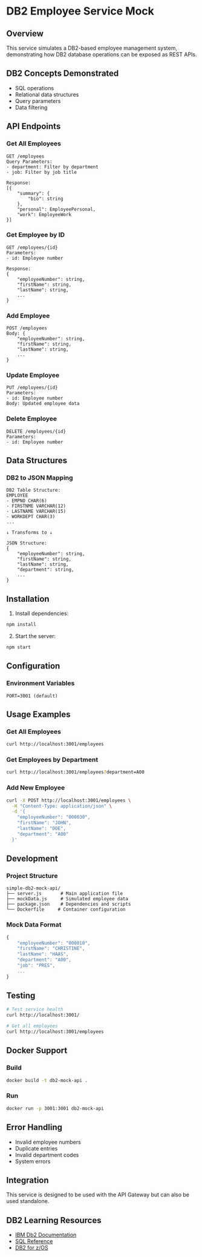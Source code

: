 # DB2 Employee Service Mock

## Overview
This service simulates a DB2-based employee management system, demonstrating how DB2 database operations can be exposed as REST APIs.

## DB2 Concepts Demonstrated
- SQL operations
- Relational data structures
- Query parameters
- Data filtering

## API Endpoints

### Get All Employees
```
GET /employees
Query Parameters:
- department: Filter by department
- job: Filter by job title

Response:
[{
    "summary": {
        "bio": string
    },
    "personal": EmployeePersonal,
    "work": EmployeeWork
}]
```

### Get Employee by ID
```
GET /employees/{id}
Parameters:
- id: Employee number

Response:
{
    "employeeNumber": string,
    "firstName": string,
    "lastName": string,
    ...
}
```

### Add Employee
```
POST /employees
Body: {
    "employeeNumber": string,
    "firstName": string,
    "lastName": string,
    ...
}
```

### Update Employee
```
PUT /employees/{id}
Parameters:
- id: Employee number
Body: Updated employee data
```

### Delete Employee
```
DELETE /employees/{id}
Parameters:
- id: Employee number
```

## Data Structures

### DB2 to JSON Mapping
```
DB2 Table Structure:
EMPLOYEE
- EMPNO CHAR(6)
- FIRSTNME VARCHAR(12)
- LASTNAME VARCHAR(15)
- WORKDEPT CHAR(3)
...

↓ Transforms to ↓

JSON Structure:
{
    "employeeNumber": string,
    "firstName": string,
    "lastName": string,
    "department": string,
    ...
}
```

## Installation

1. Install dependencies:
```bash
npm install
```

2. Start the server:
```bash
npm start
```

## Configuration

### Environment Variables
```
PORT=3001 (default)
```

## Usage Examples

### Get All Employees
```bash
curl http://localhost:3001/employees
```

### Get Employees by Department
```bash
curl http://localhost:3001/employees?department=A00
```

### Add New Employee
```bash
curl -X POST http://localhost:3001/employees \
  -H "Content-Type: application/json" \
  -d '{
    "employeeNumber": "000030",
    "firstName": "JOHN",
    "lastName": "DOE",
    "department": "A00"
  }'
```

## Development

### Project Structure
```
simple-db2-mock-api/
├── server.js       # Main application file
├── mockData.js     # Simulated employee data
├── package.json    # Dependencies and scripts
└── Dockerfile     # Container configuration
```

### Mock Data Format
```javascript
{
    "employeeNumber": "000010",
    "firstName": "CHRISTINE",
    "lastName": "HAAS",
    "department": "A00",
    "job": "PRES",
    ...
}
```

## Testing
```bash
# Test service health
curl http://localhost:3001/

# Get all employees
curl http://localhost:3001/employees
```

## Docker Support

### Build
```bash
docker build -t db2-mock-api .
```

### Run
```bash
docker run -p 3001:3001 db2-mock-api
```

## Error Handling
- Invalid employee numbers
- Duplicate entries
- Invalid department codes
- System errors

## Integration
This service is designed to be used with the API Gateway but can also be used standalone.

## DB2 Learning Resources
- [IBM Db2 Documentation](https://www.ibm.com/docs/en/db2)
- [SQL Reference](https://www.ibm.com/docs/en/db2-for-zos/12?topic=sql-reference)
- [DB2 for z/OS](https://www.ibm.com/docs/en/db2-for-zos)
